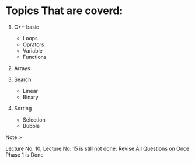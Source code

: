 # Topics That are coverd:

1. C++ basic

   - Loops
   - Oprators
   - Variable
   - Functions

2. Arrays

3. Search

   - Linear
   - Binary

4. Sorting
   - Selection
   - Bubble

Note :-

Lecture No: 10, Lecture No: 15 is still not done.
Revise All Questions on Once Phase 1 is Done
